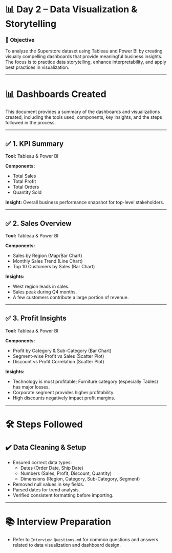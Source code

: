 # 📊 Day 2 – Data Visualization & Storytelling

### 📝 Objective
To analyze the Superstore dataset using Tableau and Power BI by creating visually compelling dashboards that provide meaningful business insights. The focus is to practice data storytelling, enhance interpretability, and apply best practices in visualization.

---

# 📊 Dashboards Created

This document provides a summary of the dashboards and visualizations created, including the tools used, components, key insights, and the steps followed in the process.

---

## ✅ 1. KPI Summary
**Tool:** Tableau & Power BI

**Components:**
-   Total Sales
-   Total Profit
-   Total Orders
-   Quantity Sold

**Insight:** Overall business performance snapshot for top-level stakeholders.

---

## ✅ 2. Sales Overview
**Tool:** Tableau & Power BI

**Components:**
-   Sales by Region (Map/Bar Chart)
-   Monthly Sales Trend (Line Chart)
-   Top 10 Customers by Sales (Bar Chart)

**Insights:**
-   West region leads in sales.
-   Sales peak during Q4 months.
-   A few customers contribute a large portion of revenue.

---

## ✅ 3. Profit Insights
**Tool:** Tableau & Power BI

**Components:**
-   Profit by Category & Sub-Category (Bar Chart)
-   Segment-wise Profit vs Sales (Scatter Plot)
-   Discount vs Profit Correlation (Scatter Plot)

**Insights:**
-   Technology is most profitable; Furniture category (especially Tables) has major losses.
-   Corporate segment provides higher profitability.
-   High discounts negatively impact profit margins.

---

# 🛠️ Steps Followed

## ✔️ Data Cleaning & Setup
-   Ensured correct data types:
    -   Dates (Order Date, Ship Date)
    -   Numbers (Sales, Profit, Discount, Quantity)
    -   Dimensions (Region, Category, Sub-Category, Segment)
-   Removed null values in key fields.
-   Parsed dates for trend analysis.
-   Verified consistent formatting before importing.

---

# 📚 Interview Preparation

-   Refer to `Interview_Questions.md` for common questions and answers related to data visualization and dashboard design.
